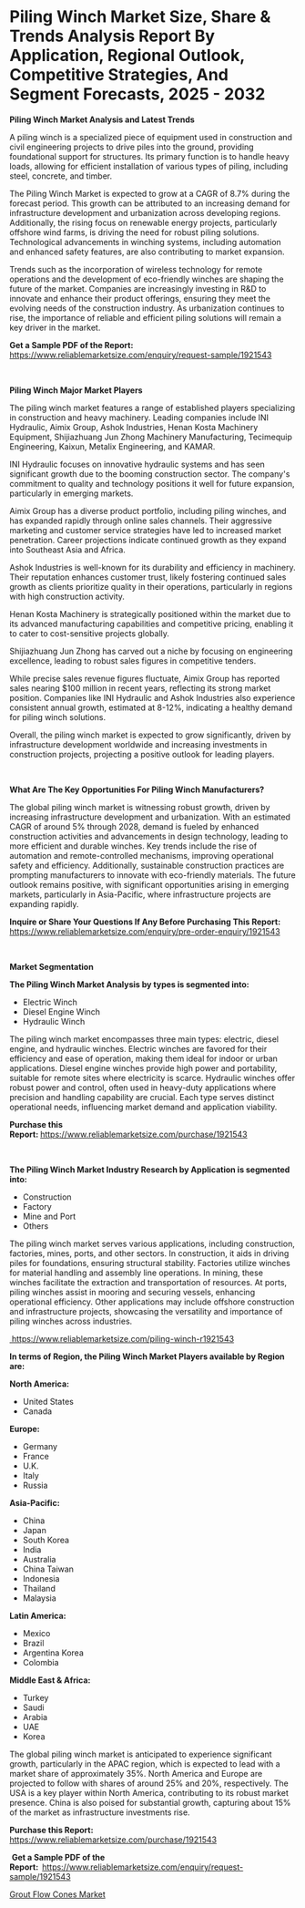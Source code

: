 <p><h1>Piling Winch Market Size, Share & Trends Analysis Report By Application, Regional Outlook, Competitive Strategies, And Segment Forecasts, 2025 - 2032</h1></p><p><strong>Piling Winch Market Analysis and Latest Trends</strong></p>
<p><p>A piling winch is a specialized piece of equipment used in construction and civil engineering projects to drive piles into the ground, providing foundational support for structures. Its primary function is to handle heavy loads, allowing for efficient installation of various types of piling, including steel, concrete, and timber. </p><p>The Piling Winch Market is expected to grow at a CAGR of 8.7% during the forecast period. This growth can be attributed to an increasing demand for infrastructure development and urbanization across developing regions. Additionally, the rising focus on renewable energy projects, particularly offshore wind farms, is driving the need for robust piling solutions. Technological advancements in winching systems, including automation and enhanced safety features, are also contributing to market expansion. </p><p>Trends such as the incorporation of wireless technology for remote operations and the development of eco-friendly winches are shaping the future of the market. Companies are increasingly investing in R&D to innovate and enhance their product offerings, ensuring they meet the evolving needs of the construction industry. As urbanization continues to rise, the importance of reliable and efficient piling solutions will remain a key driver in the market.</p></p>
<p><strong>Get a Sample PDF of the Report:&nbsp;</strong> <a href="https://www.reliablemarketsize.com/enquiry/request-sample/1921543?utm_campaign=3563&utm_medium=2&utm_source=Github&utm_content=ia&utm_term=10042025&utm_id=piling-winch">https://www.reliablemarketsize.com/enquiry/request-sample/1921543</a></p>
<p>&nbsp;</p>
<p><strong>Piling Winch Major Market Players</strong></p>
<p><p>The piling winch market features a range of established players specializing in construction and heavy machinery. Leading companies include INI Hydraulic, Aimix Group, Ashok Industries, Henan Kosta Machinery Equipment, Shijiazhuang Jun Zhong Machinery Manufacturing, Tecimequip Engineering, Kaixun, Metalix Engineering, and KAMAR. </p><p>INI Hydraulic focuses on innovative hydraulic systems and has seen significant growth due to the booming construction sector. The company's commitment to quality and technology positions it well for future expansion, particularly in emerging markets.</p><p>Aimix Group has a diverse product portfolio, including piling winches, and has expanded rapidly through online sales channels. Their aggressive marketing and customer service strategies have led to increased market penetration. Career projections indicate continued growth as they expand into Southeast Asia and Africa.</p><p>Ashok Industries is well-known for its durability and efficiency in machinery. Their reputation enhances customer trust, likely fostering continued sales growth as clients prioritize quality in their operations, particularly in regions with high construction activity.</p><p>Henan Kosta Machinery is strategically positioned within the market due to its advanced manufacturing capabilities and competitive pricing, enabling it to cater to cost-sensitive projects globally.</p><p>Shijiazhuang Jun Zhong has carved out a niche by focusing on engineering excellence, leading to robust sales figures in competitive tenders.</p><p>While precise sales revenue figures fluctuate, Aimix Group has reported sales nearing $100 million in recent years, reflecting its strong market position. Companies like INI Hydraulic and Ashok Industries also experience consistent annual growth, estimated at 8-12%, indicating a healthy demand for piling winch solutions.</p><p>Overall, the piling winch market is expected to grow significantly, driven by infrastructure development worldwide and increasing investments in construction projects, projecting a positive outlook for leading players.</p></p>
<p>&nbsp;</p>
<p><strong>What Are The Key Opportunities For Piling Winch Manufacturers?</strong></p>
<p><p>The global piling winch market is witnessing robust growth, driven by increasing infrastructure development and urbanization. With an estimated CAGR of around 5% through 2028, demand is fueled by enhanced construction activities and advancements in design technology, leading to more efficient and durable winches. Key trends include the rise of automation and remote-controlled mechanisms, improving operational safety and efficiency. Additionally, sustainable construction practices are prompting manufacturers to innovate with eco-friendly materials. The future outlook remains positive, with significant opportunities arising in emerging markets, particularly in Asia-Pacific, where infrastructure projects are expanding rapidly.</p></p>
<p><strong>Inquire or Share Your Questions If Any Before Purchasing This Report:</strong> <a href="https://www.reliablemarketsize.com/enquiry/pre-order-enquiry/1921543?utm_campaign=3563&utm_medium=2&utm_source=Github&utm_content=ia&utm_term=10042025&utm_id=piling-winch">https://www.reliablemarketsize.com/enquiry/pre-order-enquiry/1921543</a></p>
<p>&nbsp;</p>
<p><strong>Market Segmentation</strong></p>
<p><strong>The Piling Winch Market Analysis by types is segmented into:</strong></p>
<p><ul><li>Electric Winch</li><li>Diesel Engine Winch</li><li>Hydraulic Winch</li></ul></p>
<p><p>The piling winch market encompasses three main types: electric, diesel engine, and hydraulic winches. Electric winches are favored for their efficiency and ease of operation, making them ideal for indoor or urban applications. Diesel engine winches provide high power and portability, suitable for remote sites where electricity is scarce. Hydraulic winches offer robust power and control, often used in heavy-duty applications where precision and handling capability are crucial. Each type serves distinct operational needs, influencing market demand and application viability.</p></p>
<p><strong>Purchase this Report:&nbsp;</strong><a href="https://www.reliablemarketsize.com/purchase/1921543?utm_campaign=3563&utm_medium=2&utm_source=Github&utm_content=ia&utm_term=10042025&utm_id=piling-winch">https://www.reliablemarketsize.com/purchase/1921543</a></p>
<p>&nbsp;</p>
<p><strong>The Piling Winch Market Industry Research by Application is segmented into:</strong></p>
<p><ul><li>Construction</li><li>Factory</li><li>Mine and Port</li><li>Others</li></ul></p>
<p><p>The piling winch market serves various applications, including construction, factories, mines, ports, and other sectors. In construction, it aids in driving piles for foundations, ensuring structural stability. Factories utilize winches for material handling and assembly line operations. In mining, these winches facilitate the extraction and transportation of resources. At ports, piling winches assist in mooring and securing vessels, enhancing operational efficiency. Other applications may include offshore construction and infrastructure projects, showcasing the versatility and importance of piling winches across industries.</p></p>
<p><a href="https://www.reliablemarketsize.com/piling-winch-r1921543?utm_campaign=3563&utm_medium=2&utm_source=Github&utm_content=ia&utm_term=10042025&utm_id=piling-winch">&nbsp;https://www.reliablemarketsize.com/piling-winch-r1921543</a></p>
<p><strong>In terms of Region, the Piling Winch Market Players available by Region are:</strong></p>
<p>
    <p> <strong> North America: </strong>
        <ul>
            <li>United States</li>
            <li>Canada</li>
        </ul>
        </p> 
    <p> <strong> Europe: </strong>
        <ul>
            <li>Germany</li>
            <li>France</li>
            <li>U.K.</li>
            <li>Italy</li>
            <li>Russia</li>
        </ul>
        </p> 
    <p> <strong> Asia-Pacific: </strong>
        <ul>
            <li>China</li>
            <li>Japan</li>
            <li>South Korea</li>
            <li>India</li>
            <li>Australia</li>
            <li>China Taiwan</li>
            <li>Indonesia</li>
            <li>Thailand</li>
            <li>Malaysia</li>
        </ul>
        </p> 
    <p> <strong> Latin America: </strong>
        <ul>
            <li>Mexico</li>
            <li>Brazil</li>
            <li>Argentina Korea</li>
            <li>Colombia</li>
        </ul>
        </p> 
    <p> <strong> Middle East & Africa: </strong>
        <ul>
            <li>Turkey</li>
            <li>Saudi</li>
            <li>Arabia</li>
            <li>UAE</li>
            <li>Korea</li>
        </ul>
    </p>
    </p>
<p><p>The global piling winch market is anticipated to experience significant growth, particularly in the APAC region, which is expected to lead with a market share of approximately 35%. North America and Europe are projected to follow with shares of around 25% and 20%, respectively. The USA is a key player within North America, contributing to its robust market presence. China is also poised for substantial growth, capturing about 15% of the market as infrastructure investments rise.</p></p>
<p><strong>Purchase this Report: </strong><a href="https://www.reliablemarketsize.com/purchase/1921543?utm_campaign=3563&utm_medium=2&utm_source=Github&utm_content=ia&utm_term=10042025&utm_id=piling-winch">https://www.reliablemarketsize.com/purchase/1921543</a></p>
<p>&nbsp;<strong>Get a Sample PDF of the Report:&nbsp;&nbsp;</strong><a href="https://www.reliablemarketsize.com/enquiry/request-sample/1921543?utm_campaign=3563&utm_medium=2&utm_source=Github&utm_content=ia&utm_term=10042025&utm_id=piling-winch">https://www.reliablemarketsize.com/enquiry/request-sample/1921543</a></p>
<p><strong></strong></p>
<p><p><a href="https://github.com/castoriffic/Market-Research-Report-List-6/blob/main/grout-flow-cones-market.md?utm_campaign=3563&utm_medium=2&utm_source=Github&utm_content=ia&utm_term=10042025&utm_id=piling-winch">Grout Flow Cones Market</a></p></p>